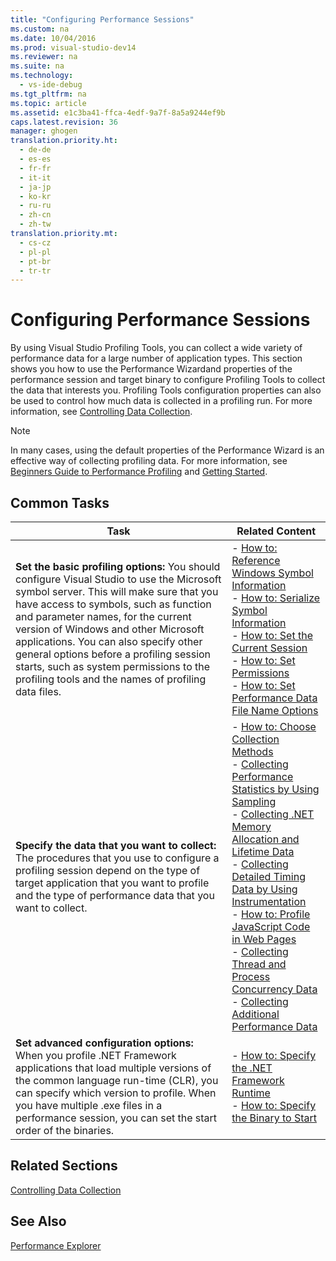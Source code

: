 ```yaml
---
title: "Configuring Performance Sessions"
ms.custom: na
ms.date: 10/04/2016
ms.prod: visual-studio-dev14
ms.reviewer: na
ms.suite: na
ms.technology: 
  - vs-ide-debug
ms.tgt_pltfrm: na
ms.topic: article
ms.assetid: e1c3ba41-ffca-4edf-9a7f-8a5a9244ef9b
caps.latest.revision: 36
manager: ghogen
translation.priority.ht: 
  - de-de
  - es-es
  - fr-fr
  - it-it
  - ja-jp
  - ko-kr
  - ru-ru
  - zh-cn
  - zh-tw
translation.priority.mt: 
  - cs-cz
  - pl-pl
  - pt-br
  - tr-tr
---
```

# Configuring Performance Sessions
By using Visual Studio Profiling Tools, you can collect a wide variety of performance data for a large number of application types. This section shows you how to use the Performance Wizardand properties of the performance session and target binary to configure Profiling Tools to collect the data that interests you. Profiling Tools configuration properties can also be used to control how much data is collected in a profiling run. For more information, see [Controlling Data Collection](../VS_IDE/Controlling-Data-Collection.md).  
  
> [!NOTE]
>  In many cases, using the default properties of the Performance Wizard is an effective way of collecting profiling data. For more information, see [Beginners Guide to Performance Profiling](../VS_IDE/Beginners-Guide-to-Performance-Profiling.md) and [Getting Started](../VS_IDE/Getting-Started-with-Performance-Tools.md).  
  
## Common Tasks  
  
|Task|Related Content|  
|----------|---------------------|  
|**Set the basic profiling options:** You should configure Visual Studio to use the Microsoft symbol server. This will make sure that you have access to symbols, such as function and parameter names, for the current version of Windows and other Microsoft applications. You can also specify other general options before a profiling session starts, such as system permissions to the profiling tools and the names of profiling data files.|-   [How to: Reference Windows Symbol Information](../VS_IDE/How-to--Reference-Windows-Symbol-Information.md)<br />-   [How to: Serialize Symbol Information](../VS_IDE/How-to--Serialize-Symbol-Information.md)<br />-   [How to: Set the Current Session](../VS_IDE/How-to--Set-the-Current-Session.md)<br />-   [How to: Set Permissions](../VS_IDE/How-to--Set-Permissions.md)<br />-   [How to: Set Performance Data File Name Options](../VS_IDE/How-to--Set-Performance-Data-File-Name-Options.md)|  
|**Specify the data that you want to collect:** The procedures that you use to configure a profiling session depend on the type of target application that you want to profile and the type of performance data that you want to collect.|-   [How to: Choose Collection Methods](../VS_IDE/How-to--Choose-Collection-Methods.md)<br />-   [Collecting Performance Statistics by Using Sampling](../VS_IDE/Collecting-Performance-Statistics-by-Using-Sampling.md)<br />-   [Collecting .NET Memory Allocation and Lifetime Data](../VS_IDE/Collecting-.NET-Memory-Allocation-and-Lifetime-Data.md)<br />-   [Collecting Detailed Timing Data by Using Instrumentation](../VS_IDE/Collecting-Detailed-Timing-Data-by-Using-Instrumentation.md)<br />-   [How to: Profile JavaScript Code in Web Pages](../VS_IDE/How-to--Profile-JavaScript-Code-in-Web-Pages.md)<br />-   [Collecting Thread and Process Concurrency Data](../VS_IDE/Collecting-Thread-and-Process-Concurrency-Data.md)<br />-   [Collecting Additional Performance Data](../VS_IDE/Collecting-Additional-Performance-Data.md)|  
|**Set advanced configuration options:** When you profile .NET Framework applications that load multiple versions of the common language run-time (CLR), you can specify which version to profile. When you have multiple .exe files in a performance session, you can set the start order of the binaries.|-   [How to: Specify the .NET Framework Runtime](../VS_IDE/How-to--Specify-the-.NET-Framework-Runtime.md)<br />-   [How to: Specify the Binary to Start](../VS_IDE/How-to--Specify-the-Binary-to-Start.md)|  
  
## Related Sections  
 [Controlling Data Collection](../VS_IDE/Controlling-Data-Collection.md)  
  
## See Also  
 [Performance Explorer](../VS_IDE/Performance-Explorer.md)